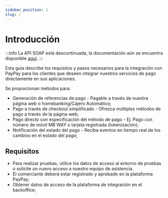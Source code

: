 ```yaml
---
sidebar_position: 1
slug: /
---
```


# Introducción

:::info
La API SOAP está descontinuada, la documentación aún se encuentra disponible [aquí](../../soap/ ":ignore").
:::

Esta guía describe los requisitos y pasos necesarios para la integración con PayPay para los clientes que deseen integrar nuestros servicios de pago directamente en sus aplicaciones.

Se proporcionan métodos para:

- Generación de referencias de pago - Pagable a través de nuestra página web o homebanking/Cajero Automático;
- Pago a través de checkout simplificado - Ofrezca múltiples métodos de pago a través de la página web;
- Pago directo con especificación del método de pago - Ej: Pago con número de móvil MB WAY o tarjeta registrada (tokenización);
- Notificación del estado del pago - Reciba eventos en tiempo real de los cambios en el estado del pago;

## Requisitos

- Para realizar pruebas, utilice los datos de acceso al entorno de pruebas o solicite un nuevo acceso a nuestro equipo de asistencia.
- El comerciante deberá estar registrado y aprobado en la plataforma PayPay;
- Obtener datos de acceso de la plataforma de integración en el backoffice;
